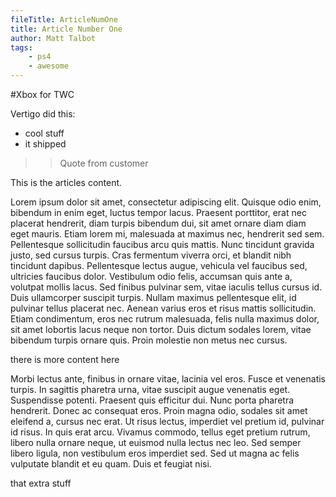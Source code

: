 ```yaml
---
fileTitle: ArticleNumOne
title: Article Number One
author: Matt Talbot
tags: 
    - ps4
    - awesome
---
```


#Xbox for TWC

Vertigo did this:
* cool stuff 
* it shipped

>> Quote from customer

This is the articles content. 

Lorem ipsum dolor sit amet, consectetur adipiscing elit. Quisque odio enim, bibendum in enim eget, luctus tempor lacus. Praesent porttitor, erat nec placerat hendrerit, diam turpis bibendum dui, sit amet ornare diam diam eget mauris. Etiam lorem mi, malesuada at maximus nec, hendrerit sed sem. Pellentesque sollicitudin faucibus arcu quis mattis. Nunc tincidunt gravida justo, sed cursus turpis. Cras fermentum viverra orci, et blandit nibh tincidunt dapibus. Pellentesque lectus augue, vehicula vel faucibus sed, ultricies faucibus dolor. Vestibulum odio felis, accumsan quis ante a, volutpat mollis lacus. Sed finibus pulvinar sem, vitae iaculis tellus cursus id. Duis ullamcorper suscipit turpis. Nullam maximus pellentesque elit, id pulvinar tellus placerat nec. Aenean varius eros et risus mattis sollicitudin. Etiam condimentum, eros nec rutrum malesuada, felis nulla maximus dolor, sit amet lobortis lacus neque non tortor. Duis dictum sodales lorem, vitae bibendum turpis ornare quis. Proin molestie non metus nec cursus.

<!--more-->

there is more content here

Morbi lectus ante, finibus in ornare vitae, lacinia vel eros. Fusce et venenatis turpis. In sagittis pharetra urna, vitae suscipit augue venenatis eget. Suspendisse potenti. Praesent quis efficitur dui. Nunc porta pharetra hendrerit. Donec ac consequat eros. Proin magna odio, sodales sit amet eleifend a, cursus nec erat. Ut risus lectus, imperdiet vel pretium id, pulvinar id risus. In quis erat arcu. Vivamus commodo, tellus eget pretium rutrum, libero nulla ornare neque, ut euismod nulla lectus nec leo. Sed semper libero ligula, non vestibulum eros imperdiet sed. Sed ut magna ac felis vulputate blandit et eu quam. Duis et feugiat nisi.

that extra stuff
